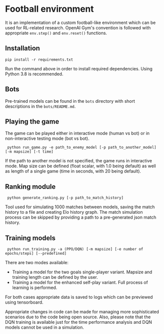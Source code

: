 # Football environment

It is an implementation of a custom football-like environment which can be used for RL-related research. OpenAI Gym's convention is followed with appropriate ```env.step()``` and ```env.reset()``` functions.

## Installation

```pip install -r requirements.txt```

Run the command above in order to install required dependencies. Using Python 3.8 is recommended.

## Bots

Pre-trained models can be found in the ```bots``` directory with short descriptions in the ```bots/README.md```.

## Playing the game

The game can be played either in interactive mode (human vs bot) or in non-interactive testing mode (bot vs bot). 

``` python run_game.py -e path_to_enemy_model [-p path_to_another_model] [-m mapsize] [-t time]```

If the path to another model is not specified, the game runs in interactive mode. Map size can be defined (float scalar, with 1.0 being default) as well as length of a single game (time in seconds, with 20 being default).

## Ranking module

``` python generate_ranking.py [-p path_to_match_history]```

Tool used for simulating 1000 matches between models, saving the match history to a file and creating Elo history graph. The match simulation process can be skipped by providing a path to a pre-generated json match history.

## Training models

``` python run_training.py -a (PPO/DQN) [-m mapsize] [-e number of epochs/steps] [--predefined]```

There are two modes available:
- Training a model for the two goals single-player variant. Mapsize and training length can be defined by the user.
- Training a model for the enhanced self-play variant. Full process of learning is performed.
  
For both cases appropriate data is saved to logs which can be previewed using tensorboard. 

Appropriate changes in code can be made for managing more sophisticated scenarios due to the code being open source. Also, please note that the DQN training is available just for the time performance analysis and DQN models cannot be used in a simulation.
